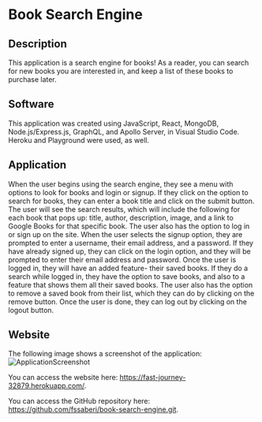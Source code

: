 # Book Search Engine

## Description

This application is a search engine for books! As a reader, you can search for new books you are interested in, and keep a list of these books to purchase later.

## Software

This application was created using JavaScript, React, MongoDB, Node.js/Express.js, GraphQL, and Apollo Server, in Visual Studio Code. Heroku and Playground were used, as well.

## Application

When the user begins using the search engine, they see a menu with options to look for books and login or signup. If they click on the option to search for books, they can enter a book title and click on the submit button. The user will see the search results, which will include the following for each book that pops up: title, author, description, image, and a link to Google Books for that specific book. The user also has the option to log in or sign up on the site. When the user selects the signup option, they are prompted to enter a username, their email address, and a password. If they have already signed up, they can click on the login option, and they will be prompted to enter their email address and password. Once the user is logged in, they will have an added feature- their saved books. If they do a search while logged in, they have the option to save books, and also to a feature that shows them all their saved books. The user also has the option to remove a saved book from their list, which they can do by clicking on the remove button. Once the user is done, they can log out by clicking on the logout button.

## Website

The following image shows a screenshot of the application: ![ApplicationScreenshot]()

You can access the website here: https://fast-journey-32879.herokuapp.com/. 

You can access the GitHub repository here: https://github.com/fssaberi/book-search-engine.git. 